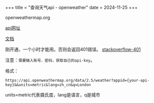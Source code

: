 +++
title = "查询天气api - openweather"
date = 2024-11-25
+++

openweathermap.org

[api网址](https://openweathermap.org/api)


[文档](https://openweathermap.org/current)


刚开通，一个小时才能用。否则会返回401错误。
[stackoverflow-401](https://stackoverflow.com/questions/33091948/using-openweathermap-api-gives-401-error)

注意：`需要输入账号、密码，获取自己的api-key`。

格式：

```
https://api.openweathermap.org/data/2.5/weather?appid={your-api-key}&&units=metric&lang=zh_cn&q=London
```

units=metric代表摄氏度，lang是语言，q是城市
